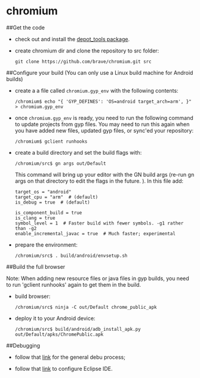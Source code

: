 # chromium

##Get the code

- check out and install the [depot_tools package](https://commondatastorage.googleapis.com/chrome-infra-docs/flat/depot_tools/docs/html/depot_tools_tutorial.html#_setting_up).
- create chromium dir and clone the repository to src folder:

  `git clone https://github.com/brave/chromium.git src`
  
##Configure your build (You can only use a Linux build machine for Android builds)

- create a a file called `chromium.gyp_env` with the following contents:

  `/chromium$ echo "{ 'GYP_DEFINES': 'OS=android target_arch=arm', }" > chromium.gyp_env`
  
- once `chromium.gyp_env` is ready, you need to run the following command to update projects from gyp files. You may need to run this again when you have added new files, updated gyp files, or sync'ed your repository:
  
  `/chromium$ gclient runhooks`
  
- create a build directory and set the build flags with:
  
  `/chromium/src$ gn args out/Default`
  
  This command will bring up your editor with the GN build args (re-run gn args on that directory to edit the flags in the future. ). In this file add:

      target_os = "android"
      target_cpu = "arm"  # (default)
      is_debug = true  # (default)

      is_component_build = true
      is_clang = true
      symbol_level = 1  # Faster build with fewer symbols. -g1 rather than -g2
      enable_incremental_javac = true  # Much faster; experimental
  
- prepare the environment:

  `/chromium/src$ . build/android/envsetup.sh`
  
##Build the full browser

Note: When adding new resource files or java files in gyp builds, you need to run 'gclient runhooks' again to get them in the build.

- build browser:

  `/chromium/src$ ninja -C out/Default chrome_public_apk`
  
- deploy it to your Android device:

  `/chromium/src$ build/android/adb_install_apk.py out/Default/apks/ChromePublic.apk`

##Debugging

- follow that [link](https://www.chromium.org/developers/how-tos/debugging-on-android) for the general debu process;

- follow that [link](https://www.chromium.org/developers/android-eclipse-dev) to configure Eclipse IDE.

